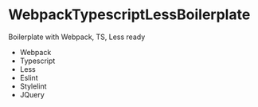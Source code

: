 # WebpackTypescriptLessBoilerplate
Boilerplate with Webpack, TS, Less ready

- Webpack
- Typescript
- Less
- Eslint
- Stylelint
- JQuery
